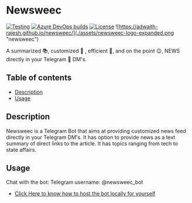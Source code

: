 # Newsweec
[![Testing](https://img.shields.io/github/workflow/status/Adwaith-Rajesh/newsweec/Testing?label=Testing&style=for-the-badge)](https://github.com/Adwaith-Rajesh/newsweec/actions/workflows/test.yml)
[![Azure DevOps builds](https://img.shields.io/azure-devops/build/adwaithrajesh/8d11fcc8-9bf7-41cf-95af-bd240456c13e/5?label=Azure%20Pipelines&style=for-the-badge)](https://dev.azure.com/adwaithrajesh/adwaith/_build?definitionId=5&_a=summary)
[![License](https://img.shields.io/github/license/Adwaith-Rajesh/newsweec?logoColor=brightgreen&style=for-the-badge)](./LICENSE)
![https://adwaith-rajesh.github.io/newsweec/](./assets/newsweec-logo-expanded.png "newsweec")

A summarized 📚, customized 🛃 , efficient 💪, and on the point 😉, NEWS directly in your Telegram 📱 DM's.

## Table of contents
 - [Description](#description)
 - [Usage](#usage)


## Description
Newsweec is a Telegram Bot that aims at providing customized news feed directly in your Telegram DM's. It has option to provide news as a text summary of direct links to the article. It has topics ranging from tech to state affairs.

## Usage

Chat with the bot: Telegram username: @newsweec_bot

- [Click Here to know how to host the bot locally for yourself](https://adwaith-rajesh.github.io/newsweec/docs/self-host)

